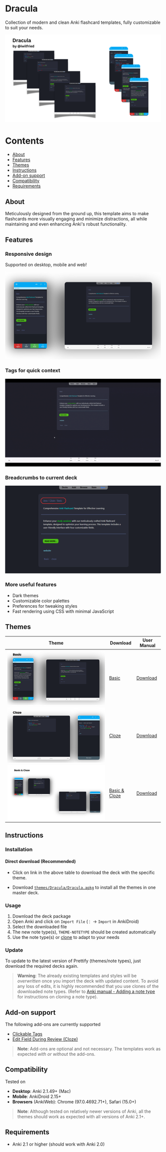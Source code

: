 # Dracula

Collection of modern and clean Anki flashcard templates, fully customizable to suit your needs.

![Prettify Cover](res/images/prettify-cover.png)

# Contents

- [About](#about)
- [Features](#features)
- [Themes](#themes)
- [Instructions](#instructions)
- [Add-on support](#add-on-support)
- [Compatibility](#compatibility)
- [Requirements](#requirements)

## About

Meticulously designed from the ground up, this template aims to make flashcards more visually engaging and minimize distractions, all while maintaining and even enhancing Anki's robust functionality.

## Features

### Responsive design

Supported on desktop, mobile and web!

![Responsive design](res/images/prettify-responsive.png)

### Tags for quick context

![Tags](res/gifs/tags.gif)

### Breadcrumbs to current deck

![Breadcrumbs](res/images/breadcrumbs.png)

### More useful features

- Dark themes
- Customizable color palettes
- Preferences for tweaking styles
- Fast rendering using CSS with minimal JavaScript

## Themes

| Theme                                          | Download                                        | User Manual                                                          |
| ---------------------------------------------- | ----------------------------------------------- | -------------------------------------------------------------------- |
| ![Dracula Basic](res/images/minimal-cover-1.png) | [Basic](themes/Dracula/Basic.apkg)   | [Download](res/document/Document.pdf)                                      |
| ![Dracula Cloze](res/images/nord-cover.png) | [Cloze](themes/Dracula/Cloze.apkg)          | [Download](res/document/Document.pdf)                    |
| ![Basic & Cloze](res/images/dracula-cover-1.png) | [Basic & Cloze](themes/Dracula/Dracula.apkg) | [Download](res/document/Document.pdf) |


## Instructions

### Installation

#### Direct download (Recommended)

- Click on link in the above table to download the deck with the specific theme.

- Download [`themes/Dracula/Dracula.apkg`](Dracula.apkg) to install all the themes in one master deck.

### Usage

1. Download the deck package
2. Open Anki and click on `Import File` (`⋮` -> `Import` in AnkiDroid)
3. Select the downloaded file
4. The new note type(s), `THEME-NOTETYPE` should be created automatically
5. Use the note type(s) or [clone](https://docs.ankiweb.net/editing.html#adding-a-note-type) to adapt to your needs

### Update

To update to the latest version of Prettify (themes/note types), just download the required decks again.

> **Warning**: The already existing templates and styles will be _overwritten_ once you import the deck with updated content. To avoid any loss of edits, it is highly recommended that you use clones of the downloaded note types. (Refer to [Anki manual - Adding a note type](https://docs.ankiweb.net/editing.html#adding-a-note-type) for instructions on cloning a note type).

## Add-on support

The following add-ons are currently supported

- [Clickable Tags](https://ankiweb.net/shared/info/1739176371)
- [Edit Field During Review (Cloze)](https://ankiweb.net/shared/info/385888438)

> **Note**: Add-ons are optional and not necessary. The templates work as expected _with or without_ the add-ons.

## Compatibility

Tested on

- **Desktop**: Anki 2.1.49+ (Mac)
- **Mobile**: AnkiDroid 2.15+
- **Browsers** (AnkiWeb): Chrome (97.0.4692.71+), Safari (15.0+)

> **Note**: Although tested on relatively newer versions of Anki, all the themes should work as expected with all versions of Anki 2.1+.

## Requirements

- Anki 2.1 or higher (should work with Anki 2.0)

